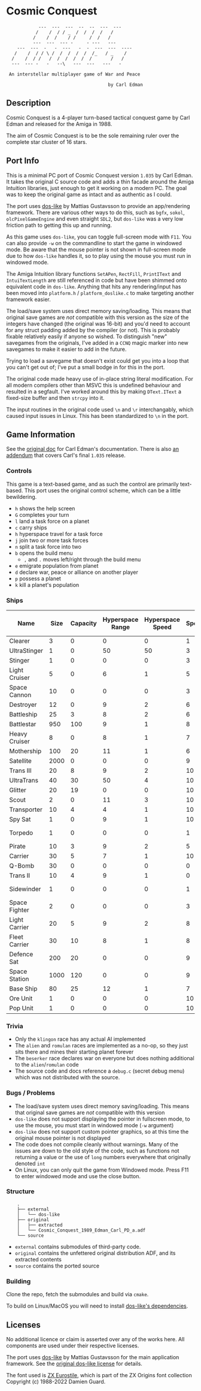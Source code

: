 # Cosmic Conquest

```
            ---  ---  ---  --  --  ---  ---
           /    /  / / _  /  /  /  /   /
          /    /  /    / /     /  /   /
          ---  ---  --- -     - ---   ---
    ---  ---  -   -  ---   -  -  ---  ---  ----
   /    /  / / \ /  /  /  /  /  /_   / _    /
  /    /  / /   /  /  /  /  /  /       /   /
  ---  --- -   -   --\   ---  ---   ---   -

 An interstellar multiplayer game of War and Peace

                                      by Carl Edman
```

## Description

Cosmic Conquest is a 4-player turn-based tactical conquest game by Carl Edman and released for the Amiga in 1988.

The aim of Cosmic Conquest is to be the sole remaining ruler over the complete star cluster of 16 stars.

## Port Info

This is a minimal PC port of Cosmic Conquest version `1.035` by Carl Edman. It takes the original C source code and adds a thin facade around the Amiga Intuition libraries, just enough to get it working on a modern PC. The goal was to keep the original game as intact and as authentic as I could.

The port uses [dos-like](https://github.com/mattiasgustavsson/dos-like) by Mattias Gustavsson to provide an app/rendering framework. There are various other ways to do this, such as `bgfx`, `sokol`, `olcPixelGameEngine` and even straight `SDL2`, but `dos-like` was a very low friction path to getting this up and running.

As this game uses `dos-like`, you can toggle full-screen mode with `F11`. You can also provide `-w` on the commandline to start the game in windowed mode. Be aware that the mouse pointer is not shown in full-screen mode due to how `dos-like` handles it, so to play using the mouse you must run in windowed mode.

The Amiga Intuition library functions `SetAPen`, `RectFill`, `PrintIText` and `IntuiTextLength` are still referenced in code but have been shimmed onto equivalent code in `dos-like`. Anything that hits any rendering/input has been moved into `platform.h` / `platform_doslike.c` to make targeting another framework easier.

The load/save system uses direct memory saving/loading. This means that original save games are *not* compatible with this version as the size of the integers have changed (the original was 16-bit) and you'd need to account for any struct padding added by the compiler (or not). This is probably fixable relatively easily if anyone so wished. To distinguish "new" savegames from the originals, I've added in a `CCNQ` magic marker into new savegames to make it easier to add in the future.

Trying to load a savegame that doesn't exist could get you into a loop that you can't get out of; I've put a small bodge in for this in the port.

The original code made heavy use of in-place string literal modification. For all modern compilers other than MSVC this is undefined behaviour and resulted in a segfault. I've worked around this by making `DText.IText` a fixed-size buffer and then `strcpy` into it.

The input routines in the original code used `\n` and `\r` interchangably, which caused input issues in Linux. This has been standardized to `\n` in the port.

## Game Information

See the [original doc](original/extracted/cosmic.doc) for Carl Edman's documentation. There is also [an addendum](original/extracted/README) that covers Carl's final `1.035` release.

### Controls

This game is a text-based game, and as such the control are primarily text-based. This port uses the original control scheme, which can be a little bewildering.

- `h` shows the help screen
- `G` completes your turn
- `l` land a task force on a planet
- `c` carry ships
- `h` hyperspace travel for a task force
- `j` join two or more task forces
- `n` split a task force into two
- `b` opens the build menu
  - `,` and `.` moves left/right through the build menu
- `e` emigrate population from planet
- `d` declare war, peace or alliance on another player
- `p` possess a planet
- `k` kill a planet's population

### Ships

Name | Size | Capacity | Hyperspace Range | Hyperspace Speed | Speed | Attack | Number of Attacks | Shields | Tech Cost | Tech Level | Special
--- | --- | --- | --- | --- | --- | --- | --- | --- | --- | --- | ---
Clearer | 3 | 0 | 0 | 0 | 1 | 1 | 20 | 4 | 100 | 620 | NOSPEC
UltraStinger | 1 | 0 | 50 | 50 | 3 | 8 | 1 | 4 | 60 | 800 | NOSPEC
Stinger | 1 | 0 | 0 | 0 | 3 | 7 | 1 | 2 | 25 | 150 | FASTEJECTABLE
Light Cruiser | 5 | 0 | 6 | 1 | 5 | 10 | 1 | 10 | 100 | 100 | NOSPEC
Space Cannon | 10 | 0 | 0 | 0 | 3 | 25 | 1 | 2 | 120 | 550 | NOSPEC
Destroyer | 12 | 0 | 9 | 2 | 6 | 18 | 1 | 10 | 110 | 310 | NOSPEC
Battleship | 25 | 3 | 8 | 2 | 6 | 18 | 3 | 18 | 150 | 450 | FASTEJECTER
Battlestar | 950 | 100 | 9 | 1 | 8 | 15 | 15 | 40 | 900 | 950 | FASTEJECTER
Heavy Cruiser | 8 | 0 | 8 | 1 | 7 | 13 | 1 | 14 | 120 | 220 | NOSPEC
Mothership | 100 | 20 | 11 | 1 | 6 | 12 | 2 | 24 | 230 | 620 | NOSPEC
Satellite | 2000 | 0 | 0 | 0 | 9 | 12 | 1 | 6 | 20 | 660 | NOSPEC
Trans III | 20 | 8 | 9 | 2 | 10 | 0 | 0 | 6 | 100 | 360 | NOSPEC
UltraTrans | 40 | 30 | 50 | 4 | 10 | 0 | 0 | 8 | 160 | 900 | NOSPEC
Glitter | 20 | 19 | 0 | 0 | 10 | 0 | 0 | 0 | 10 | 420 | NOSPEC
Scout | 2 | 0 | 11 | 3 | 10 | 0 | 0 | 6 | 50 | 180 | NOSPEC
Transporter | 10 | 4 | 4 | 1 | 10 | 0 | 0 | 6 | 40 | 50 | NOSPEC
Spy Sat | 1 | 0 | 9 | 1 | 10 | 0 | 0 | 70 | 280 | 750 | INVISIBLE
Torpedo | 1 | 0 | 0 | 0 | 1 | 20 | 1 | 0 | 45 | 240 | KAMIKAZE / FASTEJECTABLE
Pirate | 10 | 3 | 9 | 2 | 5 | 6 | 3 | 14 | 180 | 370 | NOSPEC
Carrier | 30 | 5 | 7 | 1 | 10 | 0 | 0 | 28 | 100 | 430 | FASTEJECTER
Q-Bomb | 30 | 0 | 0 | 0 | 0 | 0 | 0 | 0 | 350 | 950 | STARKILLER
Trans II | 10 | 4 | 9 | 1 | 0 | 0 | 0 | 6 | 70 | 210 | NOSPEC
Sidewinder | 1 | 0 | 0 | 0 | 1 | 4 | 1 | 0 | 5 | 240 | FASTEJECTABLE / KAMIKAZE
Space Fighter | 2 | 0 | 0 | 0 | 3 | 6 | 2 | 6 | 60 | 470 | FASTEJECTABLE
Light Carrier | 20 | 5 | 9 | 2 | 8 | 2 | 2 | 20 | 130 | 430 | FASTEJECTER
Fleet Carrier | 30 | 10 | 8 | 1 | 8 | 2 | 3 | 24 | 160 | 520 | FASTEJECTER
Defence Sat | 200 | 20 | 0 | 0 | 9 | 12 | 10 | 30 | 300 | 680 | FASTEJECTER
Space Station | 1000 | 120 | 0 | 0 | 9 | 12 | 30 | 50 | 800 | 900 | FASTEJECTER
Base Ship | 80 | 25 | 12 | 1 | 7 | 12 | 2 | 30 | 230 | 620 | FASTEJECTER
Ore Unit | 1 | 0 | 0 | 0 | 10 | 0 | 0 | 0 | MCOST | 0 | NOTPROD
Pop Unit | 1 | 0 | 0 | 0 | 10 | 0 | 0 | 0 | 20 | 0 | NOTPROD

### Trivia

- Only the `klingon` race has any actual AI implemented
- The `alien` and `romulan` races are implemented as a no-op, so they just sits there and mines their starting planet forever
- The `beserker` race declares war on everyone but does nothing additional to the `alien`/`romulan` code
- The source code and docs reference a `debug.c` (secret debug menu) which was not distributed with the source.

### Bugs / Problems

- The load/save system uses direct memory saving/loading. This means that original save games are *not* compatible with this version
- `dos-like` does not support displaying the pointer in fullscreen mode, to use the mouse, you must start in windowed mode (`-w` argument)
- `dos-like` does not support custom pointer graphics, so at this time the original mouse pointer is not displayed
- The code does not compile cleanly without warnings. Many of the issues are down to the old style of the code, such as functions not returning a value or the use of `long` numbers everywhere that originally denoted `int`
- On Linux, you can only quit the game from Windowed mode. Press F11 to enter windowed mode and use the close button.

### Structure

```
    .
    ├── external
    │   └── dos-like
    ├── original
    │   ├── extracted
    │   └── Cosmic_Conquest_1989_Edman_Carl_PD_a.adf
    └── source
```

- `external` contains submodules of third-party code.
- `original` contains the unfettered original distribution ADF, and its extracted contents
- `source` contains the ported source

### Building

Clone the repo, fetch the submodules and build via `cmake`.

To build on Linux/MacOS you will need to install [dos-like's dependencies](https://github.com/mattiasgustavsson/dos-like#linux).

## Licenses

No additional licence or claim is asserted over any of the works here. All components are used under their respective licenses.

The port uses [dos-like](https://github.com/mattiasgustavsson/dos-like) by Mattias Gustavsson for the main application framework. See the [original dos-like license](https://github.com/mattiasgustavsson/dos-like/blob/main/LICENSE) for details.

The font used is [ZX Eurostile](https://damieng.com/typography/zx-origins/zx-eurostile/), which is part of the ZX Origins font collection Copyright (c) 1988-2022 Damien Guard.
